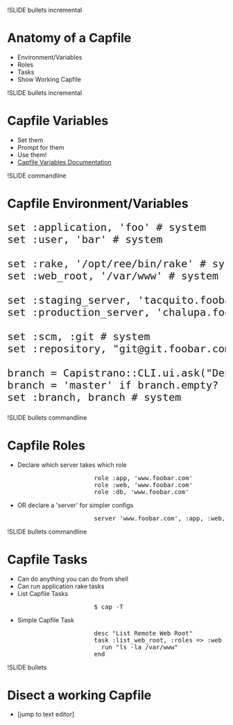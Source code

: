 !SLIDE bullets incremental

# Anatomy of a Capfile #

* Environment/Variables
* Roles
* Tasks
* Show Working Capfile

!SLIDE bullets incremental

# Capfile Variables #

* Set them
* Prompt for them
* Use them!
* [Capfile Variables Documentation](http://github.com/capistrano/capistrano/wiki/2.x-Significant-Configuration-Variables)

!SLIDE commandline

# Capfile Environment/Variables #

<pre style="font-size: 1.7em;">
set :application, 'foo' # system
set :user, 'bar' # system

set :rake, '/opt/ree/bin/rake' # system
set :web_root, '/var/www' # system

set :staging_server, 'tacquito.foobar.com' # arbitrary
set :production_server, 'chalupa.foobar.com' # arbitrary

set :scm, :git # system
set :repository, "git@git.foobar.com:#{application}.git" # system

branch = Capistrano::CLI.ui.ask("Deploy branch ('master' is default): ")
branch = 'master' if branch.empty?
set :branch, branch # system
</pre>

!SLIDE bullets commandline

# Capfile Roles #

* Declare which server takes which role

<pre style="margin-left: 200px">
role :app, 'www.foobar.com'
role :web, 'www.foobar.com'
role :db, 'www.foobar.com'
</pre>

* OR declare a 'server' for simpler configs

<pre style="margin-left: 200px">
server 'www.foobar.com', :app, :web, :db
</pre>

!SLIDE bullets commandline

# Capfile Tasks #

* Can do anything you can do from shell
* Can run application rake tasks
* List Capfile Tasks

<pre style="margin-left: 200px">
$ cap -T
</pre>

* Simple Capfile Task

<pre style="margin-left: 200px">
desc "List Remote Web Root"
task :list_web_root, :roles => :web do
  run "ls -la /var/www"
end
</pre>

!SLIDE bullets

# Disect a working Capfile #

* [jump to text editor]